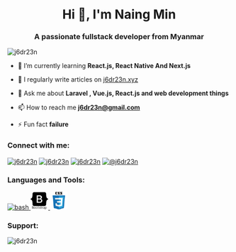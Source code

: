<h1 align="center">Hi 👋, I'm Naing Min</h1>
<h3 align="center">A passionate fullstack developer from Myanmar</h3>

<p align="left"> <img src="https://komarev.com/ghpvc/?username=j6dr23n&label=Profile%20views&color=0e75b6&style=flat" alt="j6dr23n" /> </p>

- 🌱 I’m currently learning **React.js, React Native And Next.js**

- 📝 I regularly write articles on [j6dr23n.xyz](j6dr23n.xyz)

- 💬 Ask me about **Laravel , Vue.js, React.js and web development things**

- 📫 How to reach me **j6dr23n@gmail.com**

- ⚡ Fun fact **failure**

<h3 align="left">Connect with me:</h3>
<p align="left">
<a href="https://dev.to/j6dr23n" target="blank"><img align="center" src="https://cdn.jsdelivr.net/npm/simple-icons@3.0.1/icons/dev-dot-to.svg" alt="j6dr23n" height="30" width="40" /></a>
<a href="https://twitter.com/j6dr23n" target="blank"><img align="center" src="https://raw.githubusercontent.com/rahuldkjain/github-profile-readme-generator/master/src/images/icons/Social/twitter.svg" alt="j6dr23n" height="30" width="40" /></a>
<a href="https://fb.com/j6dr23n" target="blank"><img align="center" src="https://raw.githubusercontent.com/rahuldkjain/github-profile-readme-generator/master/src/images/icons/Social/facebook.svg" alt="j6dr23n" height="30" width="40" /></a>
<a href="https://medium.com/@j6dr23n" target="blank"><img align="center" src="https://raw.githubusercontent.com/rahuldkjain/github-profile-readme-generator/master/src/images/icons/Social/medium.svg" alt="@j6dr23n" height="30" width="40" /></a>
</p>

<h3 align="left">Languages and Tools:</h3>
<p align="left"> <a href="https://www.gnu.org/software/bash/" target="_blank"> <img src="https://www.vectorlogo.zone/logos/gnu_bash/gnu_bash-icon.svg" alt="bash" width="40" height="40"/> </a> <a href="https://getbootstrap.com" target="_blank"> <img src="https://raw.githubusercontent.com/devicons/devicon/master/icons/bootstrap/bootstrap-plain-wordmark.svg" alt="bootstrap" width="40" height="40"/> </a> <a href="https://www.w3schools.com/css/" target="_blank"> <img src="https://raw.githubusercontent.com/devicons/devicon/master/icons/css3/css3-original-wordmark.svg" alt="css3" width="40" height="40"/> </a> 

<h3 align="left">Support:</h3>
<p><a href="https://www.buymeacoffee.com/j6dr23n"> <img align="left" src="https://cdn.buymeacoffee.com/buttons/v2/default-yellow.png" height="50" width="210" alt="j6dr23n" /></a></p><br><br>
